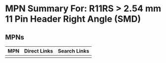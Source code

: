 



# MPN Summary For: R11RS > 2.54 mm 11 Pin Header Right Angle (SMD)

## MPNs
  

|MPN|Direct Links|Search Links|
| :--- | :--- | :--- |
||||
